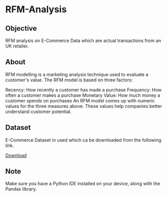 # RFM-Analysis

## Objective

RFM analysis on E-Commerce Data which are actual transactions from an UK retailer.

## About

RFM modelling is a marketing analysis technique used to evaluate a customer's value. The RFM model is based on three factors:

Recency: How recently a customer has made a purchase
Frequency: How often a customer makes a purchase
Monetary Value: How much money a customer spends on purchases
An RFM model comes up with numeric values for the three measures above. These values help companies better understand customer potential.

## Dataset

E-Commerce Dataset in used which ca be downloaded from the following link.

[Download](https://www.kaggle.com/datasets/carrie1/ecommerce-data)

## Note

Make sure you have a Python IDE installed on your device, along with the Pandas library.
